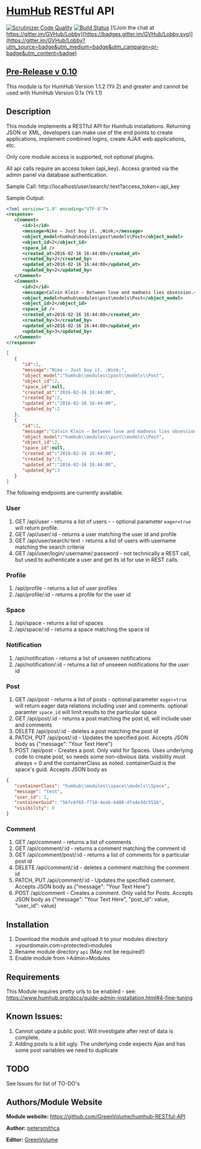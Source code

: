 # [HumHub](https://github.com/humhub/humhub) RESTful API

[![Scrutinizer Code Quality](https://scrutinizer-ci.com/g/GreenVolume/humhub-api/badges/quality-score.png?b=master)](https://scrutinizer-ci.com/g/GreenVolume/humhub-api/?branch=master) [![Build Status](https://scrutinizer-ci.com/g/GreenVolume/humhub-api/badges/build.png?b=master)](https://scrutinizer-ci.com/g/GreenVolume/humhub-api/build-status/master) [![Join the chat at https://gitter.im/GVHub/Lobby](https://badges.gitter.im/GVHub/Lobby.svg)](https://gitter.im/GVHub/Lobby?utm_source=badge&utm_medium=badge&utm_campaign=pr-badge&utm_content=badge)

## [Pre-Release v 0.10](https://github.com/GreenVolume/humhub-api/releases/tag/v0.10)

This module is for HumHub Version 1.1.2 (Yii 2) and greater and cannot be used with HumHub Version 0.1x (Yii 1.1)

## Description

This module implements a RESTful API for Humhub installations.  Returning JSON or XML, developers can make use of
the end points to create applications, implement combined logins, create AJAX web applications, etc.

Only core module access is supported, not optional plugins.

All api calls require an access token (api_key).  Access granted via the admin panel via database authentication.

Sample Call: http://localhost/user/search/:text?access_token=:api_key

Sample Output:
```xml
<?xml version="1.0" encoding="UTF-8"?>
<response>
   <Comment>
      <id>1</id>
      <message>Nike – Just buy it. ;Wink;</message>
      <object_model>humhub\modules\post\models\Post</object_model>
      <object_id>2</object_id>
      <space_id />
      <created_at>2016-02-16 16:44:00</created_at>
      <created_by>2</created_by>
      <updated_at>2016-02-16 16:44:00</updated_at>
      <updated_by>2</updated_by>
   </Comment>
   <Comment>
      <id>2</id>
      <message>Calvin Klein – Between love and madness lies obsession.</message>
      <object_model>humhub\modules\post\models\Post</object_model>
      <object_id>2</object_id>
      <space_id />
      <created_at>2016-02-16 16:44:00</created_at>
      <created_by>3</created_by>
      <updated_at>2016-02-16 16:44:00</updated_at>
      <updated_by>3</updated_by>
   </Comment>
</response>

```
```json
[
   {
      "id":1,
      "message":"Nike – Just buy it. ;Wink;",
      "object_model":"humhub\\modules\\post\\models\\Post",
      "object_id":2,
      "space_id":null,
      "created_at":"2016-02-16 16:44:00",
      "created_by":2,
      "updated_at":"2016-02-16 16:44:00",
      "updated_by":2
   },
   {
      "id":2,
      "message":"Calvin Klein – Between love and madness lies obsession.",
      "object_model":"humhub\\modules\\post\\models\\Post",
      "object_id":2,
      "space_id":null,
      "created_at":"2016-02-16 16:44:00",
      "created_by":3,
      "updated_at":"2016-02-16 16:44:00",
      "updated_by":3
   }
]
```


The following endpoints are currently available.

### User

1. GET /api/user - returns a list of users - - optional parameter `eager=true` will return profile.
2. GET /api/user/:id - returns a user matching the user id and profile
3. GET /api/user/search/:text - returns a list of users with username matching the search criteria
4. GET /api/user/login/:username/:password - not technically a REST call, but used to authenticate a user and get its id for use in REST calls.

### Profile

1. /api/profile - returns a list of user profiles
2. /api/profile/:id - returns a profile for the user id 

### Space

1. /api/space - returns a list of spaces
2. /api/space/:id - returns a space matching the space id 

### Notification

1. /api/notification - returns a list of unseeen notifications
2. /api/notification/:id - returns a list of unseeen notifications for the user id 

### Post

1. GET /api/post - returns a list of posts - optional parameter `eager=true` will return eager data relations including user and comments. optional paramter `space_id` will limit results to the particular space
2. GET /api/post/:id - returns a post matching the post id, will include user and comments
3. DELETE /api/post/:id - deletes a post matching the post id
4. PATCH, PUT /api/post/:id - Updates the specified post.  Accepts JSON body as {"message": "Your Text Here"}
5. POST /api/post - Creates a post. Only valid for Spaces. Uses underlying code to create post, so needs some non-obvious data. visibility must always = 0 and the containerClass as noted. containerGuid is the space's guid. Accepts JSON body as 

 ```json
 {
    "containerClass": "humhub\\modules\\space\\models\\Space",
    "message": "test",
    "user_id": 1,
    "containerGuid": "5bfc6f65-f710-4eab-b488-dfa4e3dc551b",
    "visibility": 0
 }
```

### Comment

1. GET /api/comment - returns a list of comments
2. GET /api/comment/:id - returns a comment matching the comment id 
3. GET /api/comment/post/:id - returns a list of comments for a particular post id
4. DELETE /api/comment/:id - deletes a comment matching the comment id
5. PATCH, PUT /api/comment/:id - Updates the specified comment.  Accepts JSON body as {"message": "Your Text Here"}
6. POST /api/comment - Creates a comment. Only valid for Posts. Accepts JSON body as {"message": "Your Text Here", "post_id": value, "user_id": value}

## Installation
1. Download the module and upload it to your modules directory >yourdomain.com>protected>modules
2. Rename module directory ```api``` (May not be required!)
3. Enable module from >Admin>Modules

## Requirements
This Module requires pretty urls to be enabled - see: https://www.humhub.org/docs/guide-admin-installation.html#4-fine-tuning

## Known Issues:
1. Cannot update a public post.  Will investigate after rest of data is complete.
2. Adding posts is a bit ugly. The underlying code expects Ajax and has some post variables we need to duplicate

## TODO
See Issues for list of TO-DO's


## Authors/Module Website

__Module website:__ <https://github.com/GreenVolume/humhub-RESTful-API>  

__Author:__ [petersmithca](https://github.com/petersmithca)    

__Editor:__ [GreenVolume](https://github.com/GreenVolume)
